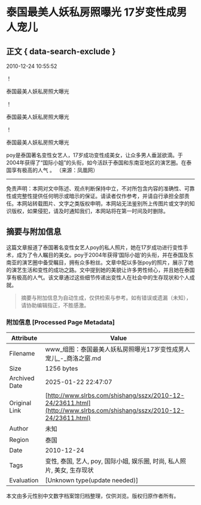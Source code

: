 # 泰国最美人妖私房照曝光 17岁变性成男人宠儿

## 正文 { data-search-exclude }


2010-12-24 10:55:52

！[](http://www.slrbs.com/d/file/shishang/sszx/2010-12-24/a3b09b7366963990599465c852fb00af.jpg)

泰国最美人妖私房照大曝光

！[](http://www.slrbs.com/d/file/shishang/sszx/2010-12-24/6d905cfd2b7da213d22413e9febfc265.jpg)

泰国最美人妖私房照大曝光

！[](http://www.slrbs.com/d/file/shishang/sszx/2010-12-24/99959b71943e75fad1a920199bf29ea1.jpg)

泰国最美人妖私房照大曝光

poy是泰国著名变性女艺人，17岁成功变性成美女，让众多男人垂涎欲滴。于2004年获得了“国际小姐”的头衔，如今活跃于泰国和东南亚地区的演艺圈。在泰国享有极高的人气 。 （来源：凤凰网）

---

免责声明：本网对文中陈述、观点判断保持中立，不对所包含内容的准确性、可靠性或完整性提供任何明示或暗示的保证。请读者仅作参考，并请自行承担全部责任。本网站转载图片、文字之类版权申明，本网站无法鉴别所上传图片或文字的知识版权，如果侵犯，请及时通知我们，本网站将在第一时间及时删除。
<!-- tcd_original_link http://www.slrbs.com/shishang/sszx/2010-12-24/23611.html -->


## 摘要与附加信息

<!-- tcd_abstract -->
这篇文章报道了泰国著名变性女艺人poy的私人照片，她在17岁成功进行变性手术，成为了令人瞩目的美女。poy于2004年获得‘国际小姐’的头衔，并在泰国及东南亚的演艺圈中备受瞩目，拥有众多粉丝。文章中配以多张poy的照片，展示了她的演艺生活和变性的成功之路。文中提到她的美貌让许多男性倾心，并且她在泰国享有极高的人气。该文章通过这些细节传递出变性人在社会中的生存现状和个人成就。
<!-- tcd_abstract_end -->

> 摘要与附加信息为自动生成，仅供检索与参考。如有错误或遗漏（未知），请协助编辑指正，不胜感激。

### 附加信息 [Processed Page Metadata]

| Attribute       | Value                                  |
|-----------------|----------------------------------------|
| Filename        | www_组图：泰国最美人妖私房照曝光17岁变性成男人宠儿_-_商洛之窗.md                             |
| Size            | 1256 bytes                           |
| Archived Date   | 2025-01-22 22:47:07                             |
| Original Link   | [http://www.slrbs.com/shishang/sszx/2010-12-24/23611.html](http://www.slrbs.com/shishang/sszx/2010-12-24/23611.html)                       |
| Author          | 未知                               |
| Region          | 泰国                               |
| Date            | 2010-12-24                                 |
| Tags            | 变性, 泰国, 艺人, poy, 国际小姐, 娱乐圈, 时尚, 私人照片, 美女, 生存现状                                 |
| Evaluation            | [Unknown type(update needed)]                                 |
<!-- tcd_table_end -->

本文由多元性别中文数字档案馆归档整理，仅供浏览。版权归原作者所有。
